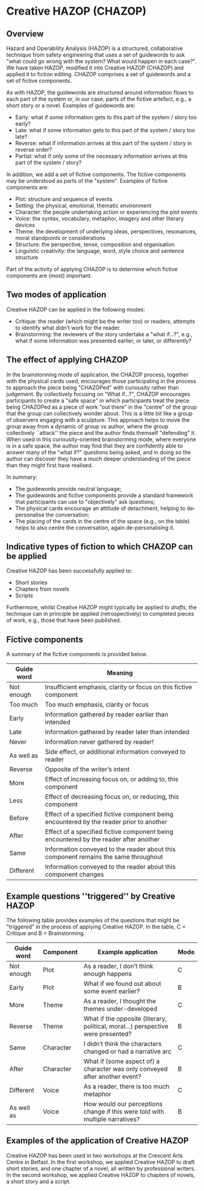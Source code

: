# Creative HAZOP (CHAZOP)

## Overview

Hazard and Operability Analysis (HAZOP) is a structured, collaborative technique from safety engineering that uses a set of guidewords to ask "what could go wrong with the system? What would happen in each case?". We have taken HAZOP, modified it into Creative HAZOP (CHAZOP) and applied it to fiction editing. CHAZOP comprises a set of guidewords and a set of fictive components.

As with HAZOP, the guidewords are structured around information flows to each part of the system or, in our case, parts of the fictive artefact, e.g., a short story or a novel. Examples of guidewords are:
+ Early: what if some information gets to this part of the system / story too early?
+ Late: what if some information gets to this part of the system / story too late?
+ Reverse: what if information arrives at this part of the system / story in reverse order?
+ Partial: what if only some of the necessary information arrives at this part of the system / story?

In addition, we add a set of fictive components. The fictive components may be understood as parts of the "system". Examples of fictive components are:
+ Plot: structure and sequence of events
+ Setting: the physical, emotional, thematic environment
+ Character: the people undertaking action or experiencing the plot events
+ Voice: the syntax, vocabulary, metaphor, imagery and other literary devices
+ Theme: the development of underlying ideas, perspectives, resonances, moral standpoints or considerations
+ Structure: the perspective, tense, composition and organisation
+ Linguistic creativity: the language, word, style choice and sentence structure

Part of the activity of applying CHAZOP is to determine which fictive components are (most) important.

## Two modes of application

Creative HAZOP can be applied in the following modes:
+ Critique: the reader (which might be the writer too) or readers, attempts to identify what didn’t work for the reader.
+ Brainstorming: the reviewers of the story undertake a "what if...?", e.g., what if some information was presented earlier, or later, or differently?

## The effect of applying CHAZOP

In the brainstorming mode of application, the CHAZOP process, together with the physical cards used, encourages those participating in the process to approach the piece being "CHAZOPed" with curiousity rather than judgement. By collectively focusing on "What if...?", CHAZOP encourages participants to create a "safe space" in which participants treat the piece being CHAZOPed as a piece of work "out there" in the "centre" of the group that the group can collectively wonder about. This is a little bit like a group of observers engaging with a sculpture. This approach helps to move the group away from a dynamic of group vs author, where the group collectively ``attack'' the piece and the author finds themself "defending" it. When used in this curiousity-oriented brainstorming mode, where everyone is in a safe space, the author may find that they are confidently able to answer many of the "what if?" questions being asked, and in doing so the author can discover they have a much deeper understanding of the piece than they might first have realised.

In summary:
+ The guidewords provide neutral language;
+ The guidewords and fictive components provide a standard framework that participants can use to "objectively" ask questions;
+ The physical cards encourage an attitude of detachment, helping to de-personalise the conversation;
+ The placing of the cards in the centre of the space (e.g., on the table) helps to also centre the conversation, again de-personalising it. 

## Indicative types of fiction to which CHAZOP can be applied

Creative HAZOP has been successfully applied to:
+ Short stories
+ Chapters from novels
+ Scripts

Furthermore, whilst Creative HAZOP might typically be applied to *drafts*, the technique can in principle be applied (retrospectively) to completed pieces of work, e.g., those that have been published.

## Fictive components

A summary of the fictive components is provided below.

| Guide word | Meaning |
| ---------- | ---------- |
| Not enough | Insufficient emphasis, clarity or focus on this fictive component |
| Too much | Too much emphasis, clarity or focus |
| Early | Information gathered by reader earlier than intended |
| Late | Information gathered by reader later than intended |
| Never| Information never gathered by reader! |
| As well as | Side effect, or additional information conveyed to reader |
| Reverse | Opposite of the writer’s intent |
| More | Effect of increasing focus on, or adding to, this component |
| Less | Effect of decreasing focus on, or reducing, this component |
| Before |Effect of a specified fictive component being encountered by the reader prior to another |
| After | Effect of a specified fictive component being encountered by the reader after another |
| Same | Information conveyed to the reader about this component remains the same throughout |
| Different| Information conveyed to the reader about this component changes |

## Example questions ''triggered'' by Creative HAZOP

The following table provides examples of the questions that might be "triggered" in the process of applying Creative HAZOP. In the table, C = Critique and B = Brainstorming.

| Guide word | Component | Example application | Mode |
| ---------- | --------- | ------------------- | ---- |
| Not enough | Plot      | As a reader, I don’t think enough happens | C |
| Early      | Plot      | What if we found out about some event earlier? | B |
| More       | Theme     | As a reader, I thought the themes under-developed | C |
| Reverse    | Theme     | What if the opposite (literary, political, moral…) perspective were presented? | B |
| Same       | Character | I didn’t think the characters changed or had a narrative arc | C |
| After      | Character | What if (some aspect of) a character was only conveyed after another event? | B |
| Different  | Voice     | As a reader, there is too much metaphor | C |
| As well as | Voice     | How would our perceptions change if this were told with multiple narratives? | B |

## Examples of the application of Creative HAZOP

Creative HAZOP has been used in two workshops at the Crescent Arts Centre in Belfast. In the first workshop, we applied Creative HAZOP to draft short stories, and one chapter of a novel, all written by professional writers. In the second workshop, we applied Creative HAZOP to chapters of novels, a short story and a script.
